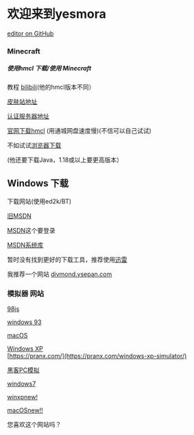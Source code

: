 # 欢迎来到yesmora

 [editor on GitHub](https://github.com/eioua/yesmora/edit/gh-pages/index.md) 

### Minecraft

##### 使用hmcl 下载/使用 Minecraft

教程 [bilibili](https://www.bilibili.com/video/BV1aE411P7D5/)(他的hmcl版本不同）


[皮肤站地址](https://littleskin.cn/)

[认证服务器地址](https://mcskin.littleservice.cn/api/yggdrasil)


[官网下载hmcl](https://hmcl.huangyuhui.net/)  (用通城网盘速度慢)(不信可以自己试试)

不如试试[浏览器下载](https://github.com/eioua/yesmora/blob/97a71590c59b9bef4af38851d7ca4a0fc33f2d40/HMCL-3.5.2.218.exe)

(他还要下载Java，1.18或以上要更高版本）


## Windows 下载

下载网站(使用ed2k/BT)

[旧MSDN](https://msdn.itellyou.cn/)

[MSDN](https://next.itellyou.cn/)这个要登录

[MSDN系统库](https://www.xitongku.com/)

暂时没有找到更好的下载工具，推荐使用[迅雷](https://down.sandai.net/thunder11/XunLeiWebSetup11.3.10.1912dl.exe)

我推荐一个网站  [divmond.ysepan.com](divmond.ysepan.com)

### 模拟器 网站


[98js](https://98.js.org/)

[windows 93](http://www.windows93.net/)

[macOS](https://leonier.github.io/mvmac2/mvmac2.html)

[Windows XP](https://pranx.com/windows-xp-simulator/)                                                
            [https://pranx.com/](https://pranx.com/windows-xp-simulator/)

[黑客PC模拟](https://pranx.com/hacker/)

[windows7](https://win7simu.visnalize.com)

[winxpnew!](https://winxp.vercel.app/)

[macOSnew!!](https://macos-web.app/)







您喜欢这个网站吗？



